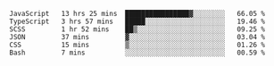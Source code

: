 <!--START_SECTION:waka-->

```text
JavaScript   13 hrs 25 mins  ████████████████▓░░░░░░░░   66.05 %
TypeScript   3 hrs 57 mins   █████░░░░░░░░░░░░░░░░░░░░   19.46 %
SCSS         1 hr 52 mins    ██▒░░░░░░░░░░░░░░░░░░░░░░   09.25 %
JSON         37 mins         ▓░░░░░░░░░░░░░░░░░░░░░░░░   03.04 %
CSS          15 mins         ▒░░░░░░░░░░░░░░░░░░░░░░░░   01.26 %
Bash         7 mins          ░░░░░░░░░░░░░░░░░░░░░░░░░   00.59 %
```

<!--END_SECTION:waka-->


<!--
**Leorio21/Leorio21** is a ✨ _special_ ✨ repository because its `README.md` (this file) appears on your GitHub profile.

Here are some ideas to get you started:

- 🔭 I’m currently working on ...
- 🌱 I’m currently learning ...
- 👯 I’m looking to collaborate on ...
- 🤔 I’m looking for help with ...
- 💬 Ask me about ...
- 📫 How to reach me: ...
- 😄 Pronouns: ...
- ⚡ Fun fact: ...
-->
